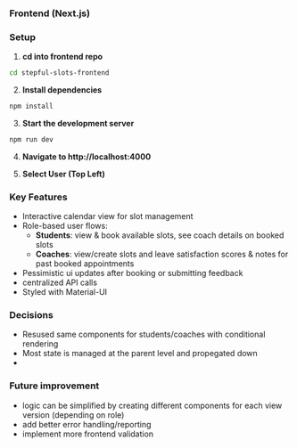 ### Frontend (Next.js)

### Setup
1. **cd into frontend repo**
```bash
cd stepful-slots-frontend
```

2. **Install dependencies**
```bash
npm install
```

3. **Start the development server**
```bash
npm run dev
```

4. **Navigate to http://localhost:4000**

5. **Select User (Top Left)**

### Key Features
- Interactive calendar view for slot management
- Role-based user flows:
  - **Students**: view & book available slots, see coach details on booked slots
  - **Coaches**: view/create slots and leave satisfaction scores & notes for past booked appointments
- Pessimistic ui updates after booking or submitting feedback
- centralized API calls
- Styled with Material-UI

### Decisions
- Resused same components for students/coaches with conditional rendering
- Most state is managed at the parent level and propegated down
- 

### Future improvement
- logic can be simplified by creating different components for each view version (depending on role)
- add better error handling/reporting
- implement more frontend validation
